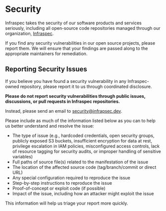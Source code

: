 # Security

Infraspec takes the security of our software products and services seriously, including all open-source code repositories managed through our organization, [Infraspec](https://github.com/infraspecdev/).

If you find any security vulnerabilities in our open source projects, please report them. We will ensure that your findings are passed along to the appropriate maintainers for remediation.

## Reporting Security Issues

If you believe you have found a security vulnerability in any Infraspec-owned repository, please report it to us through coordinated disclosure.

**Please do not report security vulnerabilities through public issues, discussions, or pull requests in Infraspec repositories.**

Instead, please send an email to <security@infrapsec.dev>.

Please include as much of the information listed below as you can to help us better understand and resolve the issue:

* The type of issue (e.g., hardcoded credentials, open security groups, publicly exposed S3 buckets, insufficient encryption for data at rest, privilege escalation in IAM policies, misconfigured access controls, lack of resource tagging for security audits, or improper handling of sensitive variables)
* Full paths of source file(s) related to the manifestation of the issue
* The location of the affected source code (tag/branch/commit or direct URL)
* Any special configuration required to reproduce the issue
* Step-by-step instructions to reproduce the issue
* Proof-of-concept or exploit code (if possible)
* Impact of the issue, including how an attacker might exploit the issue

This information will help us triage your report more quickly.
